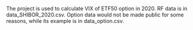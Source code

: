 The project is used to calculate VIX of ETF50 option in 2020.
RF data is in data_SHIBOR_2020.csv. Option data would not be made public for some reasons, while its example is in data_option.csv.
